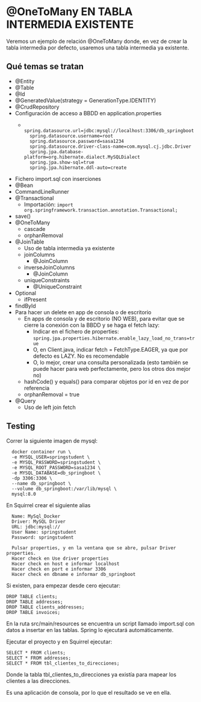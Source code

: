 # @OneToMany EN TABLA INTERMEDIA EXISTENTE

Veremos un ejemplo de relación @OneToMany donde, en vez de crear la tabla intermedia por defecto, usaremos una tabla intermedia ya existente.

## Qué temas se tratan

- @Entity
- @Table
- @Id
- @GeneratedValue(strategy = GenerationType.IDENTITY)
- @CrudRepository
- Configuración de acceso a BBDD en application.properties
  - ```
      spring.datasource.url=jdbc:mysql://localhost:3306/db_springboot
      spring.datasource.username=root
      spring.datasource.password=sasa1234
      spring.datasource.driver-class-name=com.mysql.cj.jdbc.Driver
      spring.jpa.database-platform=org.hibernate.dialect.MySQLDialect
      spring.jpa.show-sql=true
      spring.jpa.hibernate.ddl-auto=create
    ```
- Fichero import.sql con inserciones
- @Bean
- CommandLineRunner
- @Transactional
  - Importación: `import org.springframework.transaction.annotation.Transactional;`
- save()
- @OneToMany
  - cascade
  - orphanRemoval
- @JoinTable
  - Uso de tabla intermedia ya existente
  - joinColumns
    - @JoinColumn
  - inverseJoinColumns
    - @JoinColumn
  - uniqueConstraints
    - @UniqueConstraint
- Optional
  - ifPresent
- findById
- Para hacer un delete en app de consola o de escritorio
  - En apps de consola y de escritorio (NO WEB), para evitar que se cierre la conexión con la BBDD y se haga el fetch lazy:
    - Indicar en el fichero de properties: `spring.jpa.properties.hibernate.enable_lazy_load_no_trans=true`
    - O, en Client.java, indicar fetch = FetchType.EAGER, ya que por defecto es LAZY. No es recomendable
    - O, lo mejor, crear una consulta personalizada (esto también se puede hacer para web perfectamente, pero los otros dos mejor no)
  - hashCode() y equals() para comparar objetos por id en vez de por referencia
  - orphanRemoval = true
- @Query
  - Uso de left join fetch

## Testing

Correr la siguiente imagen de mysql:

```
  docker container run \
  -e MYSQL_USER=springstudent \
  -e MYSQL_PASSWORD=springstudent \
  -e MYSQL_ROOT_PASSWORD=sasa1234 \
  -e MYSQL_DATABASE=db_springboot \
  -dp 3306:3306 \
  --name db_springboot \
  --volume db_springboot:/var/lib/mysql \
  mysql:8.0
```

En Squirrel crear el siguiente alias

```
  Name: MySql_Docker
  Driver: MySQL Driver
  URL: jdbc:mysql://
  User Name: springstudent
  Password: springstudent

  Pulsar properties, y en la ventana que se abre, pulsar Driver properties.
  Hacer check en Use driver properties
  Hacer check en host e informar localhost
  Hacer check en port e informar 3306
  Hacer check en dbname e informar db_springboot
```

Si existen, para empezar desde cero ejecutar:

```
DROP TABLE clients;
DROP TABLE addresses;
DROP TABLE clients_addresses;
DROP TABLE invoices;
```

En la ruta src/main/resources se encuentra un script llamado import.sql con datos a insertar en las tablas. Spring lo ejecutará automáticamente.

Ejecutar el proyecto y en Squirrel ejecutar:

```
SELECT * FROM clients;
SELECT * FROM addresses;
SELECT * FROM tbl_clientes_to_direcciones;
```

Donde la tabla tbl_clientes_to_direcciones ya existía para mapear los clientes a las direcciones.

Es una aplicación de consola, por lo que el resultado se ve en ella.
